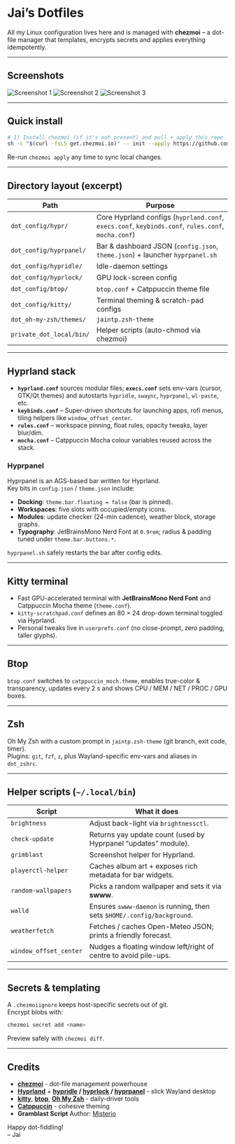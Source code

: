 # Jai’s Dotfiles

All my Linux configuration lives here and is managed with **chezmoi** – a dot-file manager that templates, encrypts secrets and applies everything idempotently.

---

## Screenshots
![Screenshot 1](/../main/Screenshots/Screenshot_1.png?raw=true)
![Screenshot 2](/../main/Screenshots/Screenshot_2.png?raw=true)
![Screenshot 3](/../main/Screenshots/Screenshot_3.png?raw=true)

---

## Quick install

```bash
# 1) Install chezmoi (if it's not present) and pull + apply this repo
sh -c "$(curl -fsLS get.chezmoi.io)" -- init --apply https://github.com/jaintp/dotfiles.git
```

Re-run `chezmoi apply` any time to sync local changes.

---

## Directory layout (excerpt)

| Path | Purpose |
|------|---------|
| `dot_config/hypr/`           | Core Hyprland configs (`hyprland.conf`, `execs.conf`, `keybinds.conf`, `rules.conf`, `mocha.conf`) |
| `dot_config/hyprpanel/`      | Bar & dashboard JSON (`config.json`, `theme.json`) + launcher `hyprpanel.sh` |
| `dot_config/hypridle/`       | Idle-daemon settings |
| `dot_config/hyprlock/`       | GPU lock-screen config |
| `dot_config/btop/`           | `btop.conf` + Catppuccin theme file |
| `dot_config/kitty/`          | Terminal theming & scratch-pad configs |
| `dot_oh-my-zsh/themes/`      | `jaintp.zsh-theme` |
| `private_dot_local/bin/`     | Helper scripts (auto-chmod via chezmoi) |

---

## Hyprland stack

* **`hyprland.conf`** sources modular files; **`execs.conf`** sets env-vars (cursor, GTK/Qt themes) and autostarts `hypridle`, `swaync`, `hyprpanel`, `wl-paste`, etc.  
* **`keybinds.conf`** – Super-driven shortcuts for launching apps, rofi menus, tiling helpers like `window_offset_center`.  
* **`rules.conf`** – workspace pinning, float rules, opacity tweaks, layer blur/dim.  
* **`mocha.conf`** – Catppuccin Mocha colour variables reused across the stack.  

### Hyprpanel

Hyprpanel is an AGS-based bar written for Hyprland.  
Key bits in `config.json` / `theme.json` include:

* **Docking**: `theme.bar.floating = false` (bar is pinned).  
* **Workspaces**: five slots with occupied/empty icons.  
* **Modules**: update checker (24-min cadence), weather block, storage graphs.  
* **Typography**: JetBrainsMono Nerd Font at `0.9rem`; radius & padding tuned under `theme.bar.buttons.*`.

`hyprpanel.sh` safely restarts the bar after config edits.

---

## Kitty terminal

* Fast GPU-accelerated terminal with **JetBrainsMono Nerd Font** and Catppuccin Mocha theme (`theme.conf`).  
* `kitty-scratchpad.conf` defines an 80 × 24 drop-down terminal toggled via Hyprland.  
* Personal tweaks live in `userprefs.conf` (no close-prompt, zero padding, taller glyphs).

---

## Btop

`btop.conf` switches to `catppuccin_moch.theme`, enables true-color & transparency, updates every 2 s and shows CPU / MEM / NET / PROC / GPU boxes.

---

## Zsh

Oh My Zsh with a custom prompt in `jaintp.zsh-theme` (git branch, exit code, timer).  
Plugins: `git`, `fzf`, `z`, plus Wayland-specific env-vars and aliases in `dot_zshrc`.

---

## Helper scripts (`~/.local/bin`)

| Script | What it does |
|--------|--------------|
| `brightness`          | Adjust back-light via `brightnessctl`. |
| `check-update`        | Returns yay update count (used by Hyprpanel “updates” module). |
| `grimblast`           | Screenshot helper for Hyprland. |
| `playerctl-helper`    | Caches album art + exposes rich metadata for bar widgets. |
| `random-wallpapers`   | Picks a random wallpaper and sets it via **swww**. |
| `walld`               | Ensures `swww-daemon` is running, then sets `$HOME/.config/background`. |
| `weatherfetch`        | Fetches / caches Open-Meteo JSON; prints a friendly forecast. |
| `window_offset_center`| Nudges a floating window left/right of centre to avoid pile-ups. |

---

## Secrets & templating

A `.chezmoiignore` keeps host-specific secrets out of git.  
Encrypt blobs with:

```bash
chezmoi secret add <name>
```

Preview safely with `chezmoi diff`.

---

## Credits

* [**chezmoi**](https://www.chezmoi.io/) - dot-file management powerhouse  
* [**Hyprland**](https://github.com/hyprwm/Hyprland/) + **[hypridle](https://github.com/hyprwm/hypridle) / [hyprlock](https://github.com/hyprwm/hyprlock) / [hyprpanel](https://hyprpanel.com/)** - slick Wayland desktop  
* [**kitty**](https://sw.kovidgoyal.net/kitty), [**btop**](https://github.com/aristocratos/btop), [**Oh My Zsh**](https://ohmyz.sh/) - daily-driver tools  
* [**Catppuccin**](https://catppuccin.com/) - cohesive theming
* **Gramblast Script** Author: [Misterio](https://github.com/misterio77)

Happy dot-fiddling!  
– Jai
